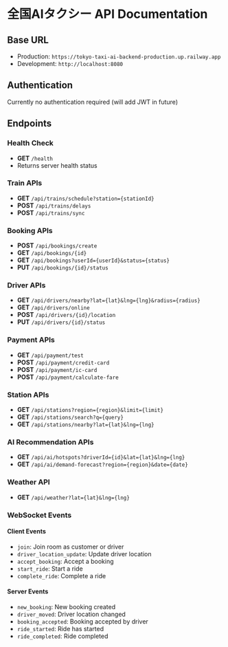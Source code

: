 # 全国AIタクシー API Documentation

## Base URL
- Production: `https://tokyo-taxi-ai-backend-production.up.railway.app`
- Development: `http://localhost:8080`

## Authentication
Currently no authentication required (will add JWT in future)

## Endpoints

### Health Check
- **GET** `/health`
- Returns server health status

### Train APIs
- **GET** `/api/trains/schedule?station={stationId}`
- **POST** `/api/trains/delays`
- **POST** `/api/trains/sync`

### Booking APIs
- **POST** `/api/bookings/create`
- **GET** `/api/bookings/{id}`
- **GET** `/api/bookings?userId={userId}&status={status}`
- **PUT** `/api/bookings/{id}/status`

### Driver APIs
- **GET** `/api/drivers/nearby?lat={lat}&lng={lng}&radius={radius}`
- **GET** `/api/drivers/online`
- **POST** `/api/drivers/{id}/location`
- **PUT** `/api/drivers/{id}/status`

### Payment APIs
- **GET** `/api/payment/test`
- **POST** `/api/payment/credit-card`
- **POST** `/api/payment/ic-card`
- **POST** `/api/payment/calculate-fare`

### Station APIs
- **GET** `/api/stations?region={region}&limit={limit}`
- **GET** `/api/stations/search?q={query}`
- **GET** `/api/stations/nearby?lat={lat}&lng={lng}`

### AI Recommendation APIs
- **GET** `/api/ai/hotspots?driverId={id}&lat={lat}&lng={lng}`
- **GET** `/api/ai/demand-forecast?region={region}&date={date}`

### Weather API
- **GET** `/api/weather?lat={lat}&lng={lng}`

### WebSocket Events

#### Client Events
- `join`: Join room as customer or driver
- `driver_location_update`: Update driver location
- `accept_booking`: Accept a booking
- `start_ride`: Start a ride
- `complete_ride`: Complete a ride

#### Server Events
- `new_booking`: New booking created
- `driver_moved`: Driver location changed
- `booking_accepted`: Booking accepted by driver
- `ride_started`: Ride has started
- `ride_completed`: Ride completed
